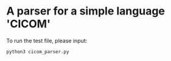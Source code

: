 # A parser for a simple language 'CICOM'

To run the test file, please input:

```bash
python3 cicom_parser.py
```
